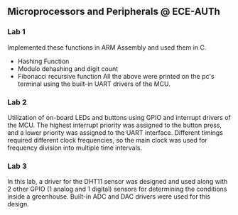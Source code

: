 ## Microprocessors and Peripherals @ ΕCE-AUTh

### Lab 1
Implemented these functions in ARM Assembly and used them in C.
- Hashing Function
- Modulo dehashing and digit count
- Fibonacci recursive function
All the above were printed on the pc's terminal using the built-in UART drivers of the MCU.

### Lab 2
Utilization of on-board LEDs and buttons using GPIO and interrupt drivers of the MCU.
The highest interrupt priority was assigned to the button press, and a lower priority was assigned to the UART interface.
Different timings required different clock frequencies, so the main clock was used for frequency division into multiple time intervals.

### Lab 3
In this lab, a driver for the DHT11 sensor was designed and used along with 2 other GPIO (1 analog and 1 digital) sensors for determining the conditions inside a greenhouse. Built-in ADC and DAC drivers were used for this design.
